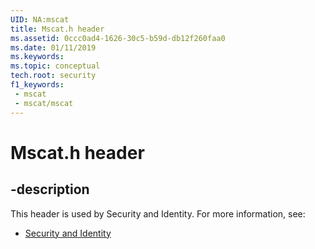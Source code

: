 ```yaml
---
UID: NA:mscat
title: Mscat.h header
ms.assetid: 0ccc0ad4-1626-30c5-b59d-db12f260faa0
ms.date: 01/11/2019
ms.keywords: 
ms.topic: conceptual
tech.root: security
f1_keywords:
 - mscat
 - mscat/mscat
---
```


# Mscat.h header


## -description

This header is used by Security and Identity. For more information, see:

- [Security and Identity](../_security/index.md)

